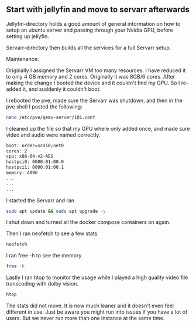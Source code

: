## Start with jellyfin and move to servarr afterwards

Jellyfin-directory holds a good amount of general information on how to setup an ubuntu server and passing through your Nvidia GPU, before setting up jellyfin.

Servarr-directory then builds all the services for a full Servarr setup. 



Maintenance: 

Originally I assigned the Servarr VM too many resources. I have reduced it to only 4 GB memory and 2 cores. Originally it was 8GB/6 cores. 
After making the change I booted the device and it couldn't find my GPU. So I re-added it, and suddenly it couldn't boot. 

I rebooted the pve, made sure the Servarr was shutdown, and then in the pve shell I pasted the following: 

```bash
nano /etc/pve/qemu-server/101.conf
```

I cleaned up the file so that my GPU where only added once, and made sure video and audio were named correctly. 

```bash                                                    
boot: order=scsi0;net0
cores: 2
cpu: x86-64-v2-AES
hostpci0: 0000:01:00.0
hostpci1: 0000:01:00.1
memory: 4096
...
...
...
```

I started the Servarr and ran 

```bash
sudo apt update && sudo apt upgrade -y
```

I shut down and turned all the docker compose containers on again. 

Then I ran neofetch to see a few stats
```bash
neofetch
```

I ran free -h to see the memory
```bash
free -h
```

Lastly I ran htop to monitor the usage while I played a high quality video file transcoding with dolby vision. 
```bash
htop
```

The stats did not move. It is now much leaner and it doesn't even feel different in use. Just be aware you might run into issues if you have a lot of users. But we never run more than one instance at the same time. 
